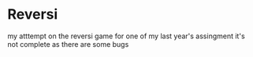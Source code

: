 # Reversi
my atttempt on the reversi game for one of my last year's assingment
it's not complete as there are some bugs
